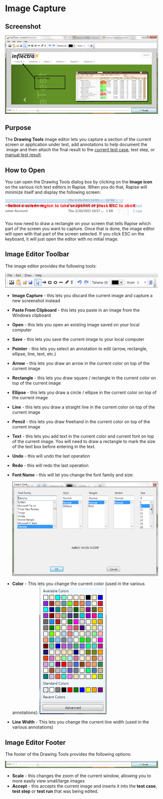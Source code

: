 # Image Capture

## Screenshot

![image\_editor](./img/image_capture1.png)

## Purpose

The **Drawing Tools** image editor lets you capture a section of the current screen or application under test, add annotations to help document the  image and then attach the final result to the [current test case](manual_test_editor.md), test step, or [manual test result](manual_playback.md).

## How to Open

You can open the Drawing Tools dialog box by clicking on the **Image icon** on the various rich text editors in Rapise. When you do that, Rapise will minimize itself and display the following screen:

![image\_editor\_select\_screen\_region](./img/image_capture2.png)

You now need to draw a rectangle on your screen that tells Rapise which part of the screen you want to capture. Once that is done, the image editor will open with that part of the screen selected. If you click ESC on the keyboard, it will just open the editor with no initial image.

## Image Editor Toolbar

The image editor provides the following tools:

![image\_editor\_toolbar](./img/image_capture3.png)

* **Image Capture** - this lets you discard the current image and capture a new screenshot instead
* **Paste From Clipboard** - this lets you paste in an image from the Windows clipboard
* **Open** - this lets you open an existing image saved on your local computer
* **Save** - this lets you save the current image to your local computer
* **Pointer** - this lets you select an annotation to edit (arrow, rectangle, ellipse, line, text, etc.)
* **Arrow** - this lets you draw an arrow in the current color on top of the current image
* **Rectangle** - this lets you draw square / rectangle in the current color on top of the current image
* **Ellipse** - this lets you draw a circle / ellipse in the current color on top of the current image
* **Line** - this lets you draw a straight line in the current color on top of the current image
* **Pencil** - this lets you draw freehand in the current color on top of the current image
* **Text** - this lets you add text in the current color and current font on top of the current image. You will need to draw a rectangle to mark the size of the text box before entering in the text.
* **Undo** - this will undo the last operation
* **Redo** - this will redo the last operation
* **Font Name** - this will let you change the font family and size:

    ![image\_editor\_change\_font](./img/image_capture4.png)

* **Color** - This lets you change the current color (used in the various annotations):
    ![image\_editor\_change\_color](./img/image_capture5.png)

* **Line Width** - This lets you change the current line width (used in the various annotations)

## Image Editor Footer

The footer of the Drawing Tools provides the following options:
    
![image\_editor\_footer](./img/image_capture6.png)

* **Scale** - this changes the zoom of the current window, allowing you to more easily view small/large images
* **Accept** - this accepts the current image and inserts it into the **test case**, **test step** or **test run** that was being edited.
